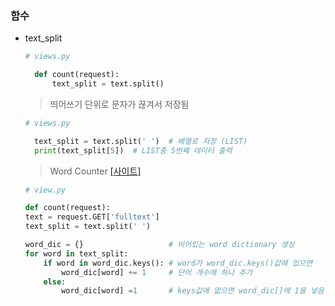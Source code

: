 ### 함수  
- text_split  
    ```python
    # views.py
    
      def count(request):
          text_split = text.split()
    ```  
    > 띄어쓰기 단위로 문자가 끊겨서 저장됨  
    ```python
    # views.py
    
      text_split = text.split(' ')  # 배열로 저장 (LIST)
      print(text_split[5])  # LIST중 5번째 데이터 출력
    ```  

    > Word Counter [[사이트]](wordcount1234.herokuapp.com)  
    ```python
    # view.py

    def count(request):
    text = request.GET['fulltext']
    text_split = text.split(' ')

    word_dic = {}                   # 비어있는 word dictionary 생성
    for word in text_split:
        if word in word_dic.keys(): # word가 word_dic.keys()값에 있으면
            word_dic[word] += 1     # 단어 개수에 하나 추가
        else:
            word_dic[word] =1       # keys값에 없으면 word_dic[]에 1을 넣음. 즉 생성
    ```  
